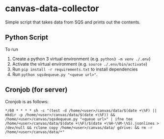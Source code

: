 # canvas-data-collector
Simple script that takes data from SQS and prints out the contents.

## Python Script
To run 

1. Create a python 3 virtual environment (e.g. `python3 -m venv ./.env`)
2. Activate the virtual environment (e.g. `source ./.env/bin/activate`)
3. Run `pip install -r requirements.txt` to install dependencies
4. Run `python sqsdequeue.py "<queue url>"`.

## Cronjob (for server)
Cronjob is as follows:
```
*/60 * * * * sh -c "(test -d /home/<user>/canvas/data/$(date +\%F) || mkdir -p /home/<user>/canvas/data/$(date +\%F)) && /home/<user>/canvas/sqsdequeue.py "<queue url>" | ifne tee /home/<user>/canvas/data/$(date +\%F)/$(date +\%H-\%M-\%S).jsonlines > /dev/null && rclone copy /home/<user>/canvas/data/ gdrive: && rm -r /home/<user>/canvas/data/*"
```
